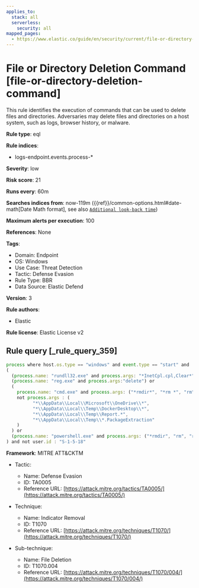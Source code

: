 ```yaml
---
applies_to:
  stack: all
  serverless:
    security: all
mapped_pages:
  - https://www.elastic.co/guide/en/security/current/file-or-directory-deletion-command.html
---
```


# File or Directory Deletion Command [file-or-directory-deletion-command]

This rule identifies the execution of commands that can be used to delete files and directories. Adversaries may delete files and directories on a host system, such as logs, browser history, or malware.

**Rule type**: eql

**Rule indices**:

* logs-endpoint.events.process-*

**Severity**: low

**Risk score**: 21

**Runs every**: 60m

**Searches indices from**: now-119m ({{ref}}/common-options.html#date-math[Date Math format], see also [`Additional look-back time`](docs-content://solutions/security/detect-and-alert/create-detection-rule.md#rule-schedule))

**Maximum alerts per execution**: 100

**References**: None

**Tags**:

* Domain: Endpoint
* OS: Windows
* Use Case: Threat Detection
* Tactic: Defense Evasion
* Rule Type: BBR
* Data Source: Elastic Defend

**Version**: 3

**Rule authors**:

* Elastic

**Rule license**: Elastic License v2

## Rule query [_rule_query_359]

```js
process where host.os.type == "windows" and event.type == "start" and
(
  (process.name: "rundll32.exe" and process.args: "*InetCpl.cpl,Clear*") or
  (process.name: "reg.exe" and process.args:"delete") or
  (
    process.name: "cmd.exe" and process.args: ("*rmdir*", "*rm *", "rm") and
    not process.args : (
          "*\\AppData\\Local\\Microsoft\\OneDrive\\*",
          "*\\AppData\\Local\\Temp\\DockerDesktop\\*",
          "*\\AppData\\Local\\Temp\\Report.*",
          "*\\AppData\\Local\\Temp\\*.PackageExtraction"
    )
  ) or
  (process.name: "powershell.exe" and process.args: ("*rmdir", "rm", "rd", "*Remove-Item*", "del", "*]::Delete(*"))
) and not user.id : "S-1-5-18"
```

**Framework**: MITRE ATT&CKTM

* Tactic:

    * Name: Defense Evasion
    * ID: TA0005
    * Reference URL: [https://attack.mitre.org/tactics/TA0005/](https://attack.mitre.org/tactics/TA0005/)

* Technique:

    * Name: Indicator Removal
    * ID: T1070
    * Reference URL: [https://attack.mitre.org/techniques/T1070/](https://attack.mitre.org/techniques/T1070/)

* Sub-technique:

    * Name: File Deletion
    * ID: T1070.004
    * Reference URL: [https://attack.mitre.org/techniques/T1070/004/](https://attack.mitre.org/techniques/T1070/004/)



